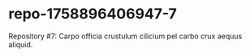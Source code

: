 # repo-1758896406947-7
Repository #7: Carpo officia crustulum cilicium pel carbo crux aequus aliquid.
